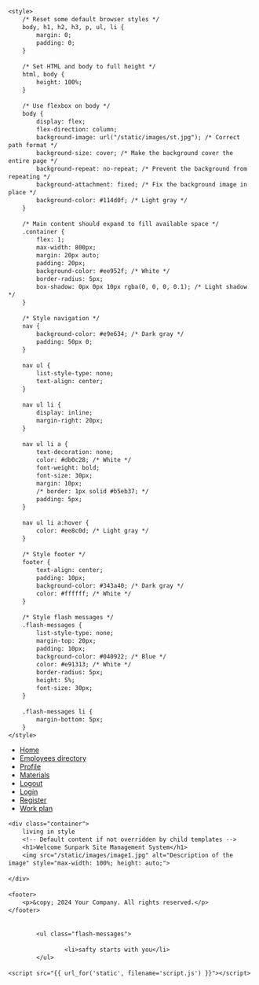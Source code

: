 <!DOCTYPE html>
<html lang="en">
<head>
    <meta charset="utf-8">
    <meta name="viewport" content="width=device-width, initial-scale=1.0">
    <title>{% block title %}Site Title{% endblock %}</title>

    <style>
        /* Reset some default browser styles */
        body, h1, h2, h3, p, ul, li {
            margin: 0;
            padding: 0;
        }

        /* Set HTML and body to full height */
        html, body {
            height: 100%;
        }

        /* Use flexbox on body */
        body {
            display: flex;
            flex-direction: column;
            background-image: url("/static/images/st.jpg"); /* Correct path format */
            background-size: cover; /* Make the background cover the entire page */
            background-repeat: no-repeat; /* Prevent the background from repeating */
            background-attachment: fixed; /* Fix the background image in place */
            background-color: #114d0f; /* Light gray */
        }

        /* Main content should expand to fill available space */
        .container {
            flex: 1;
            max-width: 800px;
            margin: 20px auto;
            padding: 20px;
            background-color: #ee952f; /* White */
            border-radius: 5px;
            box-shadow: 0px 0px 10px rgba(0, 0, 0, 0.1); /* Light shadow */
        }

        /* Style navigation */
        nav {
            background-color: #e9e634; /* Dark gray */
            padding: 50px 0;
        }

        nav ul {
            list-style-type: none;
            text-align: center;
        }

        nav ul li {
            display: inline;
            margin-right: 20px;
        }

        nav ul li a {
            text-decoration: none;
            color: #db0c28; /* White */
            font-weight: bold;
            font-size: 30px;
            margin: 10px;
            /* border: 1px solid #b5eb37; */
            padding: 5px;
        }

        nav ul li a:hover {
            color: #ee8c0d; /* Light gray */
        }

        /* Style footer */
        footer {
            text-align: center;
            padding: 10px;
            background-color: #343a40; /* Dark gray */
            color: #ffffff; /* White */
        }

        /* Style flash messages */
        .flash-messages {
            list-style-type: none;
            margin-top: 20px;
            padding: 10px;
            background-color: #040922; /* Blue */
            color: #e91313; /* White */
            border-radius: 5px;
            height: 5%;
            font-size: 30px;
        }

        .flash-messages li {
            margin-bottom: 5px;
        }
    </style>

</head>
<body>
    <nav>
        <ul>
            <li><a href="/">Home</a></li>
            <li><a href="/Employees directory">Employees directory</a></li>
            <li><a href="/profile">Profile</a></li>
            <li><a href="/Materials">Materials</a></li>
            <li><a href="/logout">Logout</a></li>
            <li><a href="/login">Login</a></li>
            <li><a href="/register">Register</a></li>
            <li><a href="/Work plan">Work plan</a></li>
        </ul>
    </nav>
    
    <div class="container">
        living in style
        <!-- Default content if not overridden by child templates -->
        <h1>Welcome Sunpark Site Management System</h1>
        <img src="/static/images/image1.jpg" alt="Description of the image" style="max-width: 100%; height: auto;">
    
    </div>

    <footer>
        <p>&copy; 2024 Your Company. All rights reserved.</p>
    </footer>


            <ul class="flash-messages">
        
                    <li>safty starts with you</li>
            </ul>

    <script src="{{ url_for('static', filename='script.js') }}"></script>
</body>
</html>
